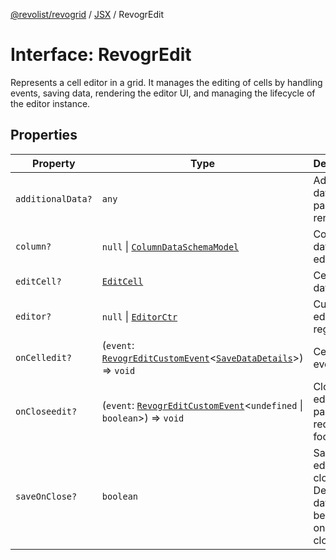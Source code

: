 [@revolist/revogrid](README.md) / [JSX](Namespace.JSX.md) / RevogrEdit

# Interface: RevogrEdit

Represents a cell editor in a grid.
It manages the editing of cells by handling events, saving data, rendering the editor UI,
and managing the lifecycle of the editor instance.

## Properties

| Property | Type | Description | Defined in |
| ------ | ------ | ------ | ------ |
| `additionalData?` | `any` | Additional data to pass to renderer | [src/components.d.ts:1683](https://github.com/revolist/revogrid/blob/2a9402fdf050fa45d175b041168181a63cd72777/src/components.d.ts#L1683) |
| `column?` | `null` \| [`ColumnDataSchemaModel`](TypeAlias.ColumnDataSchemaModel.md) | Column data for editor. | [src/components.d.ts:1687](https://github.com/revolist/revogrid/blob/2a9402fdf050fa45d175b041168181a63cd72777/src/components.d.ts#L1687) |
| `editCell?` | [`EditCell`](TypeAlias.EditCell.md) | Cell to edit data. | [src/components.d.ts:1691](https://github.com/revolist/revogrid/blob/2a9402fdf050fa45d175b041168181a63cd72777/src/components.d.ts#L1691) |
| `editor?` | `null` \| [`EditorCtr`](TypeAlias.EditorCtr.md) | Custom editors register | [src/components.d.ts:1695](https://github.com/revolist/revogrid/blob/2a9402fdf050fa45d175b041168181a63cd72777/src/components.d.ts#L1695) |
| `onCelledit?` | (`event`: [`RevogrEditCustomEvent`](Interface.RevogrEditCustomEvent.md)\<[`SaveDataDetails`](TypeAlias.SaveDataDetails.md)\>) => `void` | Cell edit event | [src/components.d.ts:1699](https://github.com/revolist/revogrid/blob/2a9402fdf050fa45d175b041168181a63cd72777/src/components.d.ts#L1699) |
| `onCloseedit?` | (`event`: [`RevogrEditCustomEvent`](Interface.RevogrEditCustomEvent.md)\<`undefined` \| `boolean`\>) => `void` | Close editor event pass true if requires focus next | [src/components.d.ts:1703](https://github.com/revolist/revogrid/blob/2a9402fdf050fa45d175b041168181a63cd72777/src/components.d.ts#L1703) |
| `saveOnClose?` | `boolean` | Save on editor close. Defines if data should be saved on editor close. | [src/components.d.ts:1707](https://github.com/revolist/revogrid/blob/2a9402fdf050fa45d175b041168181a63cd72777/src/components.d.ts#L1707) |
